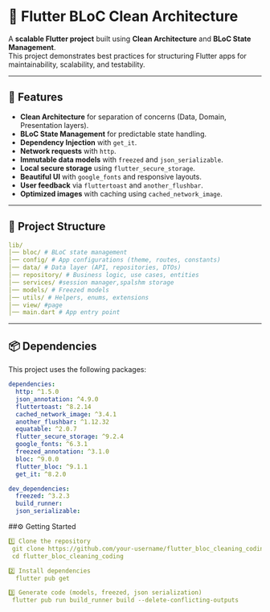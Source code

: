 # 📱 Flutter BLoC Clean Architecture

A **scalable Flutter project** built using **Clean Architecture** and **BLoC State Management**.  
This project demonstrates best practices for structuring Flutter apps for maintainability, scalability, and testability.  

---

## 🚀 Features
- **Clean Architecture** for separation of concerns (Data, Domain, Presentation layers).  
- **BLoC State Management** for predictable state handling.  
- **Dependency Injection** with `get_it`.  
- **Network requests** with `http`.  
- **Immutable data models** with `freezed` and `json_serializable`.  
- **Local secure storage** using `flutter_secure_storage`.  
- **Beautiful UI** with `google_fonts` and responsive layouts.  
- **User feedback** via `fluttertoast` and `another_flushbar`.  
- **Optimized images** with caching using `cached_network_image`.  

---

## 📂 Project Structure
```yaml
lib/
│── bloc/ # BLoC state management
│── config/ # App configurations (theme, routes, constants)
│── data/ # Data layer (API, repositories, DTOs)
│── repository/ # Business logic, use cases, entities
│── services/ #session manager,spalshm storage
│── models/ # Freezed models
│── utils/ # Helpers, enums, extensions
│── view/ #page
│── main.dart # App entry point

```
---

## 📦 Dependencies
This project uses the following packages:

```yaml
dependencies:
  http: ^1.5.0
  json_annotation: ^4.9.0
  fluttertoast: ^8.2.14
  cached_network_image: ^3.4.1
  another_flushbar: ^1.12.32
  equatable: ^2.0.7
  flutter_secure_storage: ^9.2.4
  google_fonts: ^6.3.1
  freezed_annotation: ^3.1.0
  bloc: ^9.0.0
  flutter_bloc: ^9.1.1
  get_it: ^8.2.0

dev_dependencies:
  freezed: ^3.2.3
  build_runner:
  json_serializable:

```
##⚙️ Getting Started
```yaml
1️⃣ Clone the repository
 git clone https://github.com/your-username/flutter_bloc_cleaning_coding.git 
 cd flutter_bloc_cleaning_coding 

2️⃣ Install dependencies
  flutter pub get

3️⃣ Generate code (models, freezed, json serialization)
 flutter pub run build_runner build --delete-conflicting-outputs
